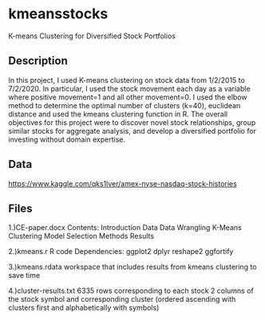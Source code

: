# kmeansstocks
K-means Clustering for Diversified Stock Portfolios

## Description
In this project, I used K-means clustering on stock data from 1/2/2015 to 7/2/2020. In particular, I used the stock movement each day as a variable where positive movement=1 and all other movement=0. I used the elbow method to determine the optimal number of clusters (k=40), euclidean distance and used the kmeans clustering function in R. The overall objectives for this project were to discover novel stock relationships, group similar stocks for aggregate analysis, and develop a diversified portfolio for investing without domain expertise.

## Data
https://www.kaggle.com/qks1lver/amex-nyse-nasdaq-stock-histories

## Files
1.)CE-paper.docx
Contents:
Introduction
Data 
Data Wrangling
K-Means Clustering
Model Selection
Methods
Results

2.)kmeans.r
R code
Dependencies:
ggplot2
dplyr
reshape2
ggfortify

3.)kmeans.rdata
workspace that includes results from kmeans clustering to save time

4.)cluster-results.txt
6335 rows corresponding to each stock
2 columns of the stock symbol and corresponding cluster (ordered ascending with clusters first and alphabetically with symbols)
